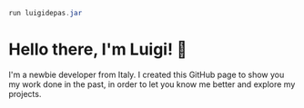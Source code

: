 ```java
run luigidepas.jar
```

# Hello there, I'm Luigi! 👋

I'm a newbie developer from Italy. I created this GitHub page to show you my work done in the past, in order to let you know me better and explore my projects.
